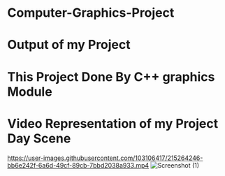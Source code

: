 # Computer-Graphics-Project
# Output of my Project

# This Project Done By C++ graphics Module 
# Video Representation of my Project Day Scene

https://user-images.githubusercontent.com/103106417/215264246-bb6e242f-6a6d-49cf-89cb-7bbd2038a933.mp4
![Screenshot (1)](https://user-images.githubusercontent.com/103106417/215263445-bb4f0672-837d-49ba-b274-2f58efbde8b5.png)

